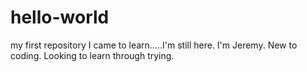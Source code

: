 # hello-world
my first repository
I came to learn.....I'm still here.
I'm Jeremy. New to coding. Looking to learn through trying.
